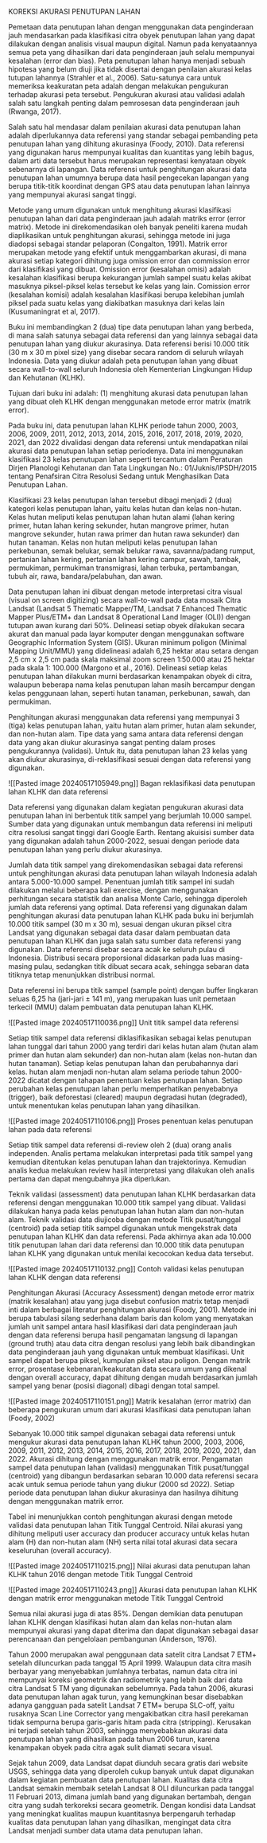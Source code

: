 KOREKSI AKURASI PENUTUPAN LAHAN

Pemetaan data penutupan lahan dengan menggunakan data penginderaan jauh mendasarkan pada klasifikasi citra obyek penutupan lahan yang dapat dilakukan dengan analisis visual maupun digital. Namun pada kenyataannya semua peta yang dihasilkan dari data penginderaan jauh selalu mempunyai kesalahan (error dan bias). Peta penutupan lahan hanya menjadi sebuah hipotesa yang belum diuji jika tidak disertai dengan penilaian akurasi kelas tutupan lahannya (Strahler et al., 2006). Satu-satunya cara untuk memeriksa keakuratan peta adalah dengan melakukan pengukuran terhadap akurasi peta tersebut. Pengukuran akurasi atau validasi adalah salah satu langkah penting dalam pemrosesan data penginderaan jauh (Rwanga, 2017).

Salah satu hal mendasar dalam penilaian akurasi data penutupan lahan adalah diperlukannya data referensi yang standar sebagai pembanding peta penutupan lahan yang dihitung akurasinya (Foody, 2010). Data referensi yang digunakan harus mempunyai kualitas dan kuantitas yang lebih bagus, dalam arti data tersebut harus merupakan representasi kenyataan obyek sebenarnya di lapangan. Data referensi untuk penghitungan akurasi data penutupan lahan umumnya berupa data hasil pengecekan lapangan yang berupa titik-titik koordinat dengan GPS atau data penutupan lahan lainnya yang mempunyai akurasi sangat tinggi.

Metode yang umum digunakan untuk menghitung akurasi klasifikasi penutupan lahan dari data penginderaan jauh adalah matriks error (error matrix). Metode ini direkomendasikan oleh banyak peneliti karena mudah diaplikasikan untuk penghitungan akurasi, sehingga metode ini juga diadopsi sebagai standar pelaporan (Congalton, 1991). Matrik error merupakan metode yang efektif untuk menggambarkan akurasi, di mana akurasi setiap kategori dihitung juga omission error dan commission error dari klasifikasi yang dibuat. Omission error (kesalahan omisi) adalah kesalahan klasifikasi berupa kekurangan jumlah sampel suatu kelas akibat masuknya piksel-piksel kelas tersebut ke kelas yang lain. Comission error (kesalahan komisi) adalah kesalahan klasifikasi berupa kelebihan jumlah piksel pada suatu kelas yang diakibatkan masuknya dari kelas lain (Kusumaningrat et al, 2017).

Buku ini membandingkan 2 (dua) tipe data penutupan lahan yang berbeda, di mana salah satunya sebagai data referensi dan yang lainnya sebagai data penutupan lahan yang diukur akurasinya. Data referensi berisi 10.000 titik (30 m x 30 m pixel size) yang disebar secara random di seluruh wilayah Indonesia. Data yang diukur adalah peta penutupan lahan yang dibuat secara wall-to-wall seluruh Indonesia oleh Kementerian Lingkungan Hidup dan Kehutanan (KLHK).

Tujuan dari buku ini adalah: (1) menghitung akurasi data penutupan lahan yang dibuat oleh KLHK dengan menggunakan metode error matrix (matrik error).

Pada buku ini, data penutupan lahan KLHK periode tahun 2000, 2003, 2006, 2009, 2011, 2012, 2013, 2014, 2015, 2016, 2017, 2018, 2019, 2020, 2021, dan 2022 divalidasi dengan data referensi untuk mendapatkan nilai akurasi data penutupan lahan setiap periodenya. Data ini menggunakan klasifikasi 23 kelas penutupan lahan seperti tercantum dalam Peraturan Dirjen Planologi Kehutanan dan Tata Lingkungan No.: 01/Juknis/IPSDH/2015 tentang Penafsiran Citra Resolusi Sedang untuk Menghasilkan Data Penutupan Lahan.

Klasifikasi 23 kelas penutupan lahan tersebut dibagi menjadi 2 (dua) kategori kelas penutupan lahan, yaitu kelas hutan dan kelas non-hutan. Kelas hutan meliputi kelas penutupan lahan hutan alami (lahan kering primer, hutan lahan kering sekunder, hutan mangrove primer, hutan mangrove sekunder, hutan rawa primer dan hutan rawa sekunder) dan hutan tanaman. Kelas non hutan meliputi kelas penutupan lahan perkebunan, semak belukar, semak belukar rawa, savanna/padang rumput, pertanian lahan kering, pertanian lahan kering campur, sawah, tambak, permukiman, permukiman transmigrasi, lahan terbuka, pertambangan, tubuh air, rawa, bandara/pelabuhan, dan awan.

Data penutupan lahan ini dibuat dengan metode interpretasi citra visual (visual on screen digitizing) secara wall-to-wall pada data mosaik Citra Landsat (Landsat 5 Thematic Mapper/TM, Landsat 7 Enhanced Thematic Mapper Plus/ETM+ dan Landsat 8 Operational Land Imager (OLI)) dengan tutupan awan kurang dari 50%. Delineasi setiap obyek dilakukan secara akurat dan manual pada layar komputer dengan menggunakan software Geographic Information System (GIS). Ukuran minimum poligon (Minimal Mapping Unit/MMU) yang didelineasi adalah 6,25 hektar atau setara dengan 2,5 cm x 2,5 cm pada skala maksimal zoom screen 1:50.000 atau 25 hektar pada skala 1: 100.000 (Margono et al., 2016). Delineasi setiap kelas penutupan lahan dilakukan murni berdasarkan kenampakan obyek di citra, walaupun beberapa nama kelas penutupan lahan masih bercampur dengan kelas penggunaan lahan, seperti hutan tanaman, perkebunan, sawah, dan permukiman.

Penghitungan akurasi menggunakan data referensi yang mempunyai 3 (tiga) kelas penutupan lahan, yaitu hutan alam primer, hutan alam sekunder, dan non-hutan alam. Tipe data yang sama antara data referensi dengan data yang akan diukur akurasinya sangat penting dalam proses pengukurannya (validasi). Untuk itu, data penutupan lahan 23 kelas yang akan diukur akurasinya, di-reklasifikasi sesuai dengan data referensi yang digunakan.

![[Pasted image 20240517105949.png]]
Bagan reklasifikasi data penutupan lahan KLHK dan data referensi

Data referensi yang digunakan dalam kegiatan pengukuran akurasi data penutupan lahan ini berbentuk titik sampel yang berjumlah 10.000 sampel. Sumber data yang digunakan untuk membangun data referensi ini meliputi citra resolusi sangat tinggi dari Google Earth. Rentang akuisisi sumber data yang digunakan adalah tahun 2000-2022, sesuai dengan periode data penutupan lahan yang perlu diukur akurasinya.

Jumlah data titik sampel yang direkomendasikan sebagai data referensi untuk penghitungan akurasi data penutupan lahan wilayah Indonesia adalah antara 5.000-10.000 sampel. Penentuan jumlah titik sampel ini sudah dilakukan melalui beberapa kali exercise, dengan menggunakan perhitungan secara statistik dan analisa Monte Carlo, sehingga diperoleh jumlah data referensi yang optimal. Data referensi yang digunakan dalam penghitungan akurasi data penutupan lahan KLHK pada buku ini berjumlah 10.000 titik sampel (30 m x 30 m), sesuai dengan ukuran piksel citra Landsat yang digunakan sebagai data dasar dalam pembuatan data penutupan lahan KLHK dan juga salah satu sumber data referensi yang digunakan. Data referensi disebar secara acak ke seluruh pulau di Indonesia. Distribusi secara proporsional didasarkan pada luas masing-masing pulau, sedangkan titik dibuat secara acak, sehingga sebaran data titiknya tetap menunjukkan distribusi normal.

Data referensi ini berupa titik sampel (sample point) dengan buffer lingkaran seluas 6,25 ha (jari-jari ± 141 m), yang merupakan luas unit pemetaan terkecil (MMU) dalam pembuatan data penutupan lahan KLHK.

![[Pasted image 20240517110036.png]]
Unit titik sampel data referensi

Setiap titik sampel data referensi diklasifikasikan sebagai kelas penutupan lahan tunggal dari tahun 2000 yang terdiri dari kelas hutan alam (hutan alam primer dan hutan alam sekunder) dan non-hutan alam (kelas non-hutan dan hutan tanaman). Setiap kelas penutupan lahan dan perubahannya dari kelas. hutan alam menjadi non-hutan alam selama periode tahun 2000-2022 dicatat dengan tahapan penentuan kelas penutupan lahan. Setiap perubahan kelas penutupan lahan perlu memperhatikan penyebabnya (trigger), baik deforestasi (cleared) maupun degradasi hutan (degraded), untuk menentukan kelas penutupan lahan yang dihasilkan.

![[Pasted image 20240517110106.png]]
Proses penentuan kelas penutupan lahan pada data referensi

Setiap titik sampel data referensi di-review oleh 2 (dua) orang analis independen. Analis pertama melakukan interpretasi pada titik sampel yang kemudian ditentukan kelas penutupan lahan dan trajektorinya. Kemudian analis kedua melakukan review hasil interpretasi yang dilakukan oleh analis pertama dan dapat mengubahnya jika diperlukan.

Teknik validasi (assessment) data penutupan lahan KLHK berdasarkan data referensi dengan menggunakan 10.000 titik sampel yang dibuat. Validasi dilakukan hanya pada kelas penutupan lahan hutan alam dan non-hutan alam. Teknik validasi data diujicoba dengan metode Titik pusat/tunggal (centroid) pada setiap titik sampel digunakan untuk mengekstrak data penutupan lahan KLHK dan data referensi. Pada akhirnya akan ada 10.000 titik penutupan lahan dari data referensi dan 10.000 titik data penutupan lahan KLHK yang digunakan untuk menilai kecocokan kedua data tersebut.

![[Pasted image 20240517110132.png]]
Contoh validasi kelas penutupan lahan KLHK dengan data referensi

Penghitungan Akurasi (Accuracy Assessment) dengan metode error matrix (matrik kesalahan) atau yang juga disebut confusion matrix tetap menjadi inti dalam berbagai literatur penghitungan akurasi (Foody, 2001). Metode ini berupa tabulasi silang sederhana dalam baris dan kolom yang menyatakan jumlah unit sampel antara hasil klasifikasi dari data penginderaan jauh dengan data referensi berupa hasil pengamatan langsung di lapangan (ground truth) atau data citra dengan resolusi yang lebih baik dibandingkan data penginderaan jauh yang digunakan untuk membuat klasifikasi. Unit sampel dapat berupa piksel, kumpulan piksel atau poligon. Dengan matrik error, prosentase kebenaran/keakuratan data secara umum yang dikenal dengan overall accuracy, dapat dihitung dengan mudah berdasarkan jumlah sampel yang benar (posisi diagonal) dibagi dengan total sampel.

![[Pasted image 20240517110151.png]]
Matrik kesalahan (error matrix) dan beberapa pengukuran umum dari akurasi klasifikasi data penutupan lahan (Foody, 2002)

Sebanyak 10.000 titik sampel digunakan sebagai data referensi untuk mengukur akurasi data penutupan lahan KLHK tahun 2000, 2003, 2006, 2009, 2011, 2012, 2013, 2014, 2015, 2016, 2017, 2018, 2019, 2020, 2021, dan 2022. Akurasi dihitung dengan menggunakan matrik error. Pengamatan sampel data penutupan lahan (validasi) menggunakan Titik pusat/tunggal (centroid) yang dibangun berdasarkan sebaran 10.000 data referensi secara acak untuk semua periode tahun yang diukur (2000 sd 2022). Setiap periode data penutupan lahan diukur akurasinya dan hasilnya dihitung dengan menggunakan matrik error.

Tabel ini menunjukkan contoh penghitungan akurasi dengan metode validasi data penutupan lahan Titik Tunggal Centroid. Nilai akurasi yang dihitung meliputi user accuracy dan producer accuracy untuk kelas hutan alam (H) dan non-hutan alam (NH) serta nilai total akurasi data secara keseluruhan (overall accuracy).

![[Pasted image 20240517110215.png]]
Nilai akurasi data penutupan lahan KLHK tahun 2016 dengan metode Titik Tunggal Centroid

![[Pasted image 20240517110243.png]]
Akurasi data penutupan lahan KLHK dengan matrik error menggunakan metode Titik Tunggal Centroid

Semua nilai akurasi juga di atas 85%. Dengan demikian data penutupan lahan KLHK dengan klasifikasi hutan alam dan kelas non-hutan alam mempunyai akurasi yang dapat diterima dan dapat digunakan sebagai dasar perencanaan dan pengelolaan pembangunan (Anderson, 1976).

Tahun 2000 merupakan awal penggunaan data satelit citra Landsat 7 ETM+ setelah diluncurkan pada tanggal 15 April 1999. Walaupun data citra masih berbayar yang menyebabkan jumlahnya terbatas, namun data citra ini mempunyai koreksi geometrik dan radiometrik yang lebih baik dari data citra Landsat 5 TM yang digunakan sebelumnya. Pada tahun 2006, akurasi data penutupan lahan agak turun, yang kemungkinan besar disebabkan adanya gangguan pada satelit Landsat 7 ETM+ berupa SLC-off, yaitu rusaknya Scan Line Corrector yang mengakibatkan citra hasil perekaman tidak sempurna berupa garis-garis hitam pada citra (stripping). Kerusakan ini terjadi setelah tahun 2003, sehingga menyebabkan akurasi data penutupan lahan yang dihasilkan pada tahun 2006 turun, karena kenampakan obyek pada citra agak sulit diamati secara visual.

Sejak tahun 2009, data Landsat dapat diunduh secara gratis dari website USGS, sehingga data yang diperoleh cukup banyak untuk dapat digunakan dalam kegiatan pembuatan data penutupan lahan. Kualitas data citra Landsat semakin membaik setelah Landsat 8 OLI diluncurkan pada tanggal 11 Februari 2013, dimana jumlah band yang digunakan bertambah, dengan citra yang sudah terkoreksi secara geometrik. Dengan kondisi data Landsat yang meningkat kualitas maupun kuantitasnya berpengaruh terhadap kualitas data penutupan lahan yang dihasilkan, mengingat data citra Landsat menjadi sumber data utama data penutupan lahan.